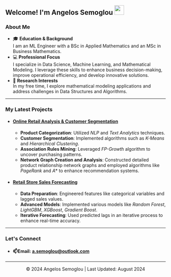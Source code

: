## Welcome! I'm Angelos Semoglou <img src="https://media.giphy.com/media/hvRJCLFzcasrR4ia7z/giphy.gif" width="30px"/>

### About Me 

- 🎓 **Education & Background**  
  I am an ML Engineer with a BSc in Applied Mathematics and an MSc in Business Mathematics.
- 💻 **Professional Focus**  
   I specialize in Data Science, Machine Learning, and Mathematical Modeling. I leverage these skills to enhance business decision-making, improve operational efficiency, and develop innovative solutions.
- 🔬 **Research Interests**  
   In my free time, I explore mathematical modeling applications and address challenges in Data Structures and Algorithms.

***

### My Latest Projects

- #### [Online Retail Analysis & Customer Segmentation](https://github.com/semoglou/Machine-Learning-Customer-Segmentation)
  - **Product Categorization**: Utilized *NLP* and *Text Analytics* techniques.
  - **Customer Segmentation**: Implemented algorithms such as *K-Means* and *Hierarchical Clustering*.
  - **Association Rules Mining**: Leveraged *FP-Growth* algorithm to uncover purchasing patterns.
  - **Network Graph Creation and Analysis**: Constructed detailed product relationship network graphs and employed algorithms like *PageRank* and *A** to enhance recommendation systems.

- #### [Retail Store Sales Forecasting](https://github.com/semoglou/Retail-Store-Sales-Forecasting)
  - **Data Preparation**: Engineered features like categorical variables and lagged sales values.
  - **Advanced Models**: Implemented various models like *Random Forest*, *LightGBM*, *XGBoost*, *Gradient Boost*.
  - **Iterative Forecasting**: Used predicted lags in an iterative process to enhance real-time accuracy.

***

### Let's Connect
- #### 📫Email: [a.semoglou@outlook.com](mailto:a.semoglou@outlook.com)

</div>

<footer>
  <hr>
  <p align="center">© 2024 Angelos Semoglou | Last Updated: August 2024</p>
</footer>
